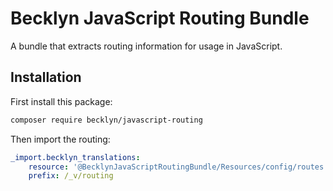 Becklyn JavaScript Routing Bundle
=================================

A bundle that extracts routing information for usage in JavaScript.

Installation
------------

First install this package:

```bash
composer require becklyn/javascript-routing 
```

Then import the routing:


```yaml
_import.becklyn_translations:
    resource: '@BecklynJavaScriptRoutingBundle/Resources/config/routes.yaml'
    prefix: /_v/routing
```
